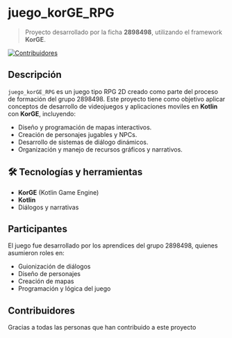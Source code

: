 # juego_korGE_RPG

> Proyecto desarrollado por la ficha **2898498**, utilizando el framework **KorGE**.

[![Contribuidores](https://img.shields.io/github/contributors/Matthew-Patino-Hincapie/juego_korGE_RPG.svg)](https://github.com/Matthew-Patino-Hincapie/juego_korGE_RPG/graphs/contributors)

## Descripción

`juego_korGE_RPG` es un juego tipo RPG 2D creado como parte del proceso de formación del grupo 2898498. Este proyecto tiene como objetivo aplicar conceptos de desarrollo de videojuegos y aplicaciones moviles en **Kotlin** con **KorGE**, incluyendo:

- Diseño y programación de mapas interactivos.
- Creación de personajes jugables y NPCs.
- Desarrollo de sistemas de diálogo dinámicos.
- Organización y manejo de recursos gráficos y narrativos.

## 🛠 Tecnologías y herramientas

- **KorGE** (Kotlin Game Engine)
- **Kotlin**
- Diálogos y narrativas

## Participantes

El juego fue desarrollado por los aprendices del grupo 2898498, quienes asumieron roles en:

- Guionización de diálogos
- Diseño de personajes
- Creación de mapas
- Programación y lógica del juego

## Contribuidores

Gracias a todas las personas que han contribuido a este proyecto
